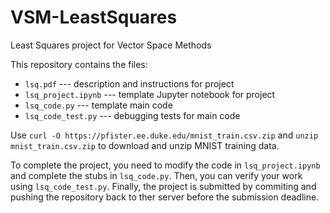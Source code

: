 # VSM-LeastSquares
Least Squares project for Vector Space Methods

This repository contains the files:

- ``lsq.pdf`` --- description and instructions for project
- ``lsq_project.ipynb`` --- template Jupyter notebook for project
- ``lsq_code.py`` --- template main code
- ``lsq_code_test.py`` --- debugging tests for main code

Use ``curl -O https://pfister.ee.duke.edu/mnist_train.csv.zip`` and ``unzip mnist_train.csv.zip`` to download and unzip MNIST training data.

To complete the project, you need to modify the code in ``lsq_project.ipynb`` and complete the stubs in ``lsq_code.py``.
Then, you can verify your work using ``lsq_code_test.py``.
Finally, the project is submitted by commiting and pushing the repository back to ther server before the submission deadline.
